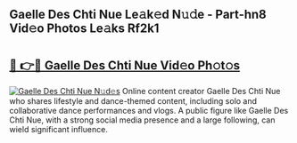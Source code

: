 ## Gaelle Des Chti Nue Le𝚊k𝚎d N𝚞𝚍e - Part-hn8 Vid𝚎o Photos Le𝚊ks Rf2k1

# <h2><a href="http://fb9bzpe.evod.top/?m=Gaelle+Des+Chti+Nue">🔗 👉🔴 Gaelle Des Chti Nue Vid𝚎o Ph𝚘t𝚘s</a></h2>

[![Gaelle Des Chti Nue N𝚞d𝚎s](https://i.imgur.com/8V9OHl7.gif)](http://fb9bzpe.evod.top/?m=Gaelle+Des+Chti+Nue)
Online content creator Gaelle Des Chti Nue who shares lifestyle and dance-themed content, including solo and collaborative dance performances and vlogs. A public figure like Gaelle Des Chti Nue, with a strong social media presence and a large following, can wield significant influence. 
